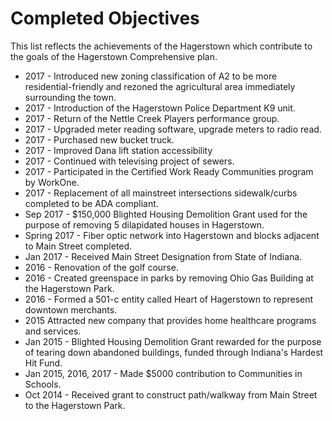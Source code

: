 # Completed Objectives
This list reflects the achievements of the Hagerstown which contribute to the goals of the Hagerstown Comprehensive plan.

- 2017 - Introduced new zoning classification of A2 to be more residential-friendly and rezoned the agricultural area immediately surrounding the town.
- 2017 - Introduction of the Hagerstown Police Department K9 unit.
- 2017 - Return of the Nettle Creek Players performance group.
- 2017 - Upgraded meter reading software, upgrade meters to radio read.
- 2017 - Purchased new bucket truck.
- 2017 - Improved Dana lift station accessibility
- 2017 - Continued with televising project of sewers.
- 2017 - Participated in the Certified Work Ready Communities program by WorkOne.
- 2017 - Replacement of all mainstreet intersections sidewalk/curbs completed to be ADA compliant.
- Sep 2017 - $150,000 Blighted Housing Demolition Grant used for the purpose of removing 5 dilapidated houses in Hagerstown.
- Spring 2017 - Fiber optic network into Hagerstown and blocks adjacent to Main Street completed.
- Jan 2017 - Received Main Street Designation from State of Indiana.
- 2016 - Renovation of the golf course.
- 2016 - Created greenspace in parks by removing Ohio Gas Building at the Hagerstown Park.
- 2016 - Formed a 501-c entity called Heart of Hagerstown to represent downtown merchants.
- 2015 Attracted new company that provides home healthcare programs and services.
- Jan 2015 - Blighted Housing Demolition Grant rewarded for the purpose of tearing down abandoned buildings, funded through Indiana's Hardest Hit Fund.
- Jan 2015, 2016, 2017 - Made $5000 contribution to Communities in Schools.
- Oct 2014 - Received grant to construct path/walkway from Main Street to the Hagerstown Park.